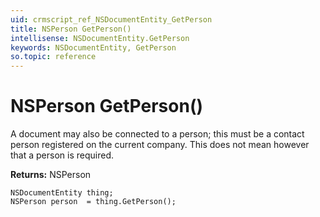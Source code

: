 ```yaml
---
uid: crmscript_ref_NSDocumentEntity_GetPerson
title: NSPerson GetPerson()
intellisense: NSDocumentEntity.GetPerson
keywords: NSDocumentEntity, GetPerson
so.topic: reference
---
```


# NSPerson GetPerson()

A document may also be connected to a person; this must be a contact person registered on the current company. This does not mean however that a person is required.

**Returns:** NSPerson

```crmscript
NSDocumentEntity thing;
NSPerson person  = thing.GetPerson();
```

